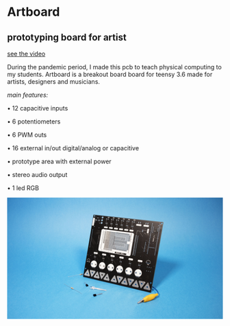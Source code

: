 
#   **Artboard**
##   **prototyping board for artist**
[see the video](https://www.youtube.com/watch?v=JZZfKKglsCU&feature=youtu.be)


During the pandemic period, I made this pcb to teach physical computing to my students.
Artboard is a breakout board board for teensy 3.6 made for artists, designers and musicians.



*main features:*


• 12 capacitive inputs

• 6 potentiometers

• 6  PWM outs

• 16 external in/out digital/analog or capacitive 

• prototype area with external power

• stereo audio output 

• 1 led RGB
 
 
 
 


![Drag Racing](https://github.com/frmurgia/Artboard_library/blob/master/art-board_01.jpg)
